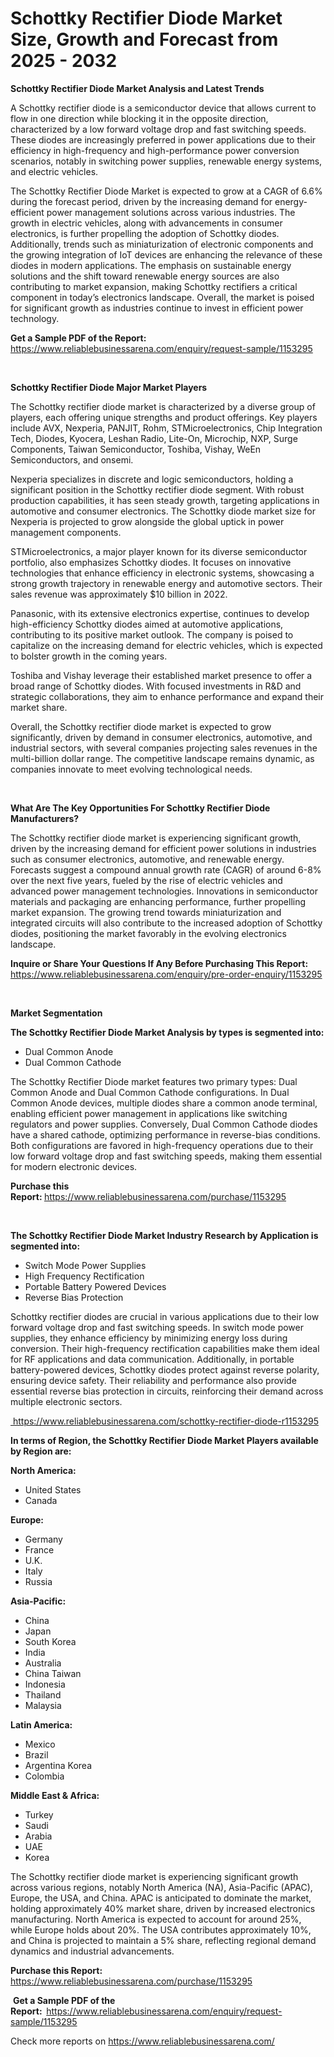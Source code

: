<p><h1>Schottky Rectifier Diode Market Size, Growth and Forecast from 2025 - 2032</h1></p><p><strong>Schottky Rectifier Diode Market Analysis and Latest Trends</strong></p>
<p><p>A Schottky rectifier diode is a semiconductor device that allows current to flow in one direction while blocking it in the opposite direction, characterized by a low forward voltage drop and fast switching speeds. These diodes are increasingly preferred in power applications due to their efficiency in high-frequency and high-performance power conversion scenarios, notably in switching power supplies, renewable energy systems, and electric vehicles.</p><p>The Schottky Rectifier Diode Market is expected to grow at a CAGR of 6.6% during the forecast period, driven by the increasing demand for energy-efficient power management solutions across various industries. The growth in electric vehicles, along with advancements in consumer electronics, is further propelling the adoption of Schottky diodes. Additionally, trends such as miniaturization of electronic components and the growing integration of IoT devices are enhancing the relevance of these diodes in modern applications. The emphasis on sustainable energy solutions and the shift toward renewable energy sources are also contributing to market expansion, making Schottky rectifiers a critical component in today’s electronics landscape. Overall, the market is poised for significant growth as industries continue to invest in efficient power technology.</p></p>
<p><strong>Get a Sample PDF of the Report:&nbsp;</strong> <a href="https://www.reliablebusinessarena.com/enquiry/request-sample/1153295?utm_campaign=2930&utm_medium=2&utm_source=Github&utm_content=ia&utm_term=06042025&utm_id=schottky-rectifier-diode">https://www.reliablebusinessarena.com/enquiry/request-sample/1153295</a></p>
<p>&nbsp;</p>
<p><strong>Schottky Rectifier Diode Major Market Players</strong></p>
<p><p>The Schottky rectifier diode market is characterized by a diverse group of players, each offering unique strengths and product offerings. Key players include AVX, Nexperia, PANJIT, Rohm, STMicroelectronics, Chip Integration Tech, Diodes, Kyocera, Leshan Radio, Lite-On, Microchip, NXP, Surge Components, Taiwan Semiconductor, Toshiba, Vishay, WeEn Semiconductors, and onsemi.</p><p>Nexperia specializes in discrete and logic semiconductors, holding a significant position in the Schottky rectifier diode segment. With robust production capabilities, it has seen steady growth, targeting applications in automotive and consumer electronics. The Schottky diode market size for Nexperia is projected to grow alongside the global uptick in power management components.</p><p>STMicroelectronics, a major player known for its diverse semiconductor portfolio, also emphasizes Schottky diodes. It focuses on innovative technologies that enhance efficiency in electronic systems, showcasing a strong growth trajectory in renewable energy and automotive sectors. Their sales revenue was approximately $10 billion in 2022.</p><p>Panasonic, with its extensive electronics expertise, continues to develop high-efficiency Schottky diodes aimed at automotive applications, contributing to its positive market outlook. The company is poised to capitalize on the increasing demand for electric vehicles, which is expected to bolster growth in the coming years.</p><p>Toshiba and Vishay leverage their established market presence to offer a broad range of Schottky diodes. With focused investments in R&D and strategic collaborations, they aim to enhance performance and expand their market share.</p><p>Overall, the Schottky rectifier diode market is expected to grow significantly, driven by demand in consumer electronics, automotive, and industrial sectors, with several companies projecting sales revenues in the multi-billion dollar range. The competitive landscape remains dynamic, as companies innovate to meet evolving technological needs.</p></p>
<p>&nbsp;</p>
<p><strong>What Are The Key Opportunities For Schottky Rectifier Diode Manufacturers?</strong></p>
<p><p>The Schottky rectifier diode market is experiencing significant growth, driven by the increasing demand for efficient power solutions in industries such as consumer electronics, automotive, and renewable energy. Forecasts suggest a compound annual growth rate (CAGR) of around 6-8% over the next five years, fueled by the rise of electric vehicles and advanced power management technologies. Innovations in semiconductor materials and packaging are enhancing performance, further propelling market expansion. The growing trend towards miniaturization and integrated circuits will also contribute to the increased adoption of Schottky diodes, positioning the market favorably in the evolving electronics landscape.</p></p>
<p><strong>Inquire or Share Your Questions If Any Before Purchasing This Report:</strong> <a href="https://www.reliablebusinessarena.com/enquiry/pre-order-enquiry/1153295?utm_campaign=2930&utm_medium=2&utm_source=Github&utm_content=ia&utm_term=06042025&utm_id=schottky-rectifier-diode">https://www.reliablebusinessarena.com/enquiry/pre-order-enquiry/1153295</a></p>
<p>&nbsp;</p>
<p><strong>Market Segmentation</strong></p>
<p><strong>The Schottky Rectifier Diode Market Analysis by types is segmented into:</strong></p>
<p><ul><li>Dual Common Anode</li><li>Dual Common Cathode</li></ul></p>
<p><p>The Schottky Rectifier Diode market features two primary types: Dual Common Anode and Dual Common Cathode configurations. In Dual Common Anode devices, multiple diodes share a common anode terminal, enabling efficient power management in applications like switching regulators and power supplies. Conversely, Dual Common Cathode diodes have a shared cathode, optimizing performance in reverse-bias conditions. Both configurations are favored in high-frequency operations due to their low forward voltage drop and fast switching speeds, making them essential for modern electronic devices.</p></p>
<p><strong>Purchase this Report:&nbsp;</strong><a href="https://www.reliablebusinessarena.com/purchase/1153295?utm_campaign=2930&utm_medium=2&utm_source=Github&utm_content=ia&utm_term=06042025&utm_id=schottky-rectifier-diode">https://www.reliablebusinessarena.com/purchase/1153295</a></p>
<p>&nbsp;</p>
<p><strong>The Schottky Rectifier Diode Market Industry Research by Application is segmented into:</strong></p>
<p><ul><li>Switch Mode Power Supplies</li><li>High Frequency Rectification</li><li>Portable Battery Powered Devices</li><li>Reverse Bias Protection</li></ul></p>
<p><p>Schottky rectifier diodes are crucial in various applications due to their low forward voltage drop and fast switching speeds. In switch mode power supplies, they enhance efficiency by minimizing energy loss during conversion. Their high-frequency rectification capabilities make them ideal for RF applications and data communication. Additionally, in portable battery-powered devices, Schottky diodes protect against reverse polarity, ensuring device safety. Their reliability and performance also provide essential reverse bias protection in circuits, reinforcing their demand across multiple electronic sectors.</p></p>
<p><a href="https://www.reliablebusinessarena.com/schottky-rectifier-diode-r1153295?utm_campaign=2930&utm_medium=2&utm_source=Github&utm_content=ia&utm_term=06042025&utm_id=schottky-rectifier-diode">&nbsp;https://www.reliablebusinessarena.com/schottky-rectifier-diode-r1153295</a></p>
<p><strong>In terms of Region, the Schottky Rectifier Diode Market Players available by Region are:</strong></p>
<p>
    <p> <strong> North America: </strong>
        <ul>
            <li>United States</li>
            <li>Canada</li>
        </ul>
        </p> 
    <p> <strong> Europe: </strong>
        <ul>
            <li>Germany</li>
            <li>France</li>
            <li>U.K.</li>
            <li>Italy</li>
            <li>Russia</li>
        </ul>
        </p> 
    <p> <strong> Asia-Pacific: </strong>
        <ul>
            <li>China</li>
            <li>Japan</li>
            <li>South Korea</li>
            <li>India</li>
            <li>Australia</li>
            <li>China Taiwan</li>
            <li>Indonesia</li>
            <li>Thailand</li>
            <li>Malaysia</li>
        </ul>
        </p> 
    <p> <strong> Latin America: </strong>
        <ul>
            <li>Mexico</li>
            <li>Brazil</li>
            <li>Argentina Korea</li>
            <li>Colombia</li>
        </ul>
        </p> 
    <p> <strong> Middle East & Africa: </strong>
        <ul>
            <li>Turkey</li>
            <li>Saudi</li>
            <li>Arabia</li>
            <li>UAE</li>
            <li>Korea</li>
        </ul>
    </p>
    </p>
<p><p>The Schottky rectifier diode market is experiencing significant growth across various regions, notably North America (NA), Asia-Pacific (APAC), Europe, the USA, and China. APAC is anticipated to dominate the market, holding approximately 40% market share, driven by increased electronics manufacturing. North America is expected to account for around 25%, while Europe holds about 20%. The USA contributes approximately 10%, and China is projected to maintain a 5% share, reflecting regional demand dynamics and industrial advancements.</p></p>
<p><strong>Purchase this Report: </strong><a href="https://www.reliablebusinessarena.com/purchase/1153295?utm_campaign=2930&utm_medium=2&utm_source=Github&utm_content=ia&utm_term=06042025&utm_id=schottky-rectifier-diode">https://www.reliablebusinessarena.com/purchase/1153295</a></p>
<p>&nbsp;<strong>Get a Sample PDF of the Report:&nbsp;&nbsp;</strong><a href="https://www.reliablebusinessarena.com/enquiry/request-sample/1153295?utm_campaign=2930&utm_medium=2&utm_source=Github&utm_content=ia&utm_term=06042025&utm_id=schottky-rectifier-diode">https://www.reliablebusinessarena.com/enquiry/request-sample/1153295</a></p>
<p><strong></strong></p>
<p>Check more reports on <a href="https://www.reliablebusinessarena.com/?utm_campaign=2930&utm_medium=2&utm_source=Github&utm_content=ia&utm_term=06042025&utm_id=schottky-rectifier-diode">https://www.reliablebusinessarena.com/</a></p>